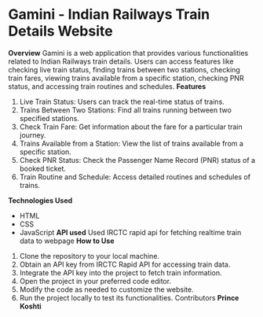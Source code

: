 # Gamini - Indian Railways Train Details Website
**Overview**
Gamini is a web application that provides various functionalities related to Indian Railways train details. Users can access features like checking live train status, finding trains between two stations, checking train fares, viewing trains available from a specific station, checking PNR status, and accessing train routines and schedules.
**Features**
1. Live Train Status: Users can track the real-time status of trains.
2. Trains Between Two Stations: Find all trains running between two specified stations.
3. Check Train Fare: Get information about the fare for a particular train journey.
4. Trains Available from a Station: View the list of trains available from a specific station.
5. Check PNR Status: Check the Passenger Name Record (PNR) status of a booked ticket.
6. Train Routine and Schedule: Access detailed routines and schedules of trains.

**Technologies Used**
- HTML
- CSS
- JavaScript
**API used**
Used IRCTC rapid api for fetching realtime train data to webpage
**How to Use**
1. Clone the repository to your local machine.
2. Obtain an API key from IRCTC Rapid API for accessing train data.
3. Integrate the API key into the project to fetch train information.
4. Open the project in your preferred code editor.
5. Modify the code as needed to customize the website.
6. Run the project locally to test its functionalities.
Contributors
**Prince Koshti**
